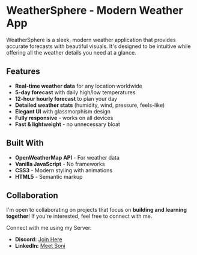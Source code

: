 #  WeatherSphere - Modern Weather App
WeatherSphere is a sleek, modern weather application that provides accurate forecasts with beautiful visuals. It's designed to be intuitive while offering all the weather details you need at a glance.

## Features
- **Real-time weather data** for any location worldwide
- **5-day forecast** with daily high/low temperatures
- **12-hour hourly forecast** to plan your day
- **Detailed weather stats** (humidity, wind, pressure, feels-like)
- **Elegant UI** with glassmorphism design
- **Fully responsive** - works on all devices
- **Fast & lightweight** - no unnecessary bloat

## Built With
- **OpenWeatherMap API** - For weather data
- **Vanilla JavaScript** - No frameworks
- **CSS3** - Modern styling with animations
- **HTML5** - Semantic markup

## Collaboration
I'm open to collaborating on projects that focus on **building and learning together**! If you're interested, feel free to connect with me.

Connect with me using my Server:
- **Discord:** [Join Here](https://discord.gg/QqB8srq)
- **LinkedIn:** [Meet Soni](www.linkedin.com/in/meet-soni-tenacious)

